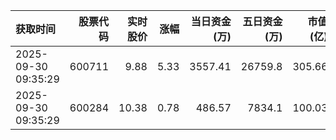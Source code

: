 | 获取时间                |   股票代码 |   实时股价 |   涨幅 |   当日资金(万) |   五日资金(万) |   市值(亿) |   流通市值(亿) |   换手率 |
|:--------------------|-------:|-------:|-----:|----------:|----------:|--------:|----------:|------:|
| 2025-09-30 09:35:29 | 600711 |   9.88 | 5.33 |   3557.41 |   26759.8 |  305.66 |    305.66 |  1.59 |
| 2025-09-30 09:35:29 | 600284 |  10.38 | 0.78 |    486.57 |    7834.1 |  100.03 |    100.03 |  0.21 |